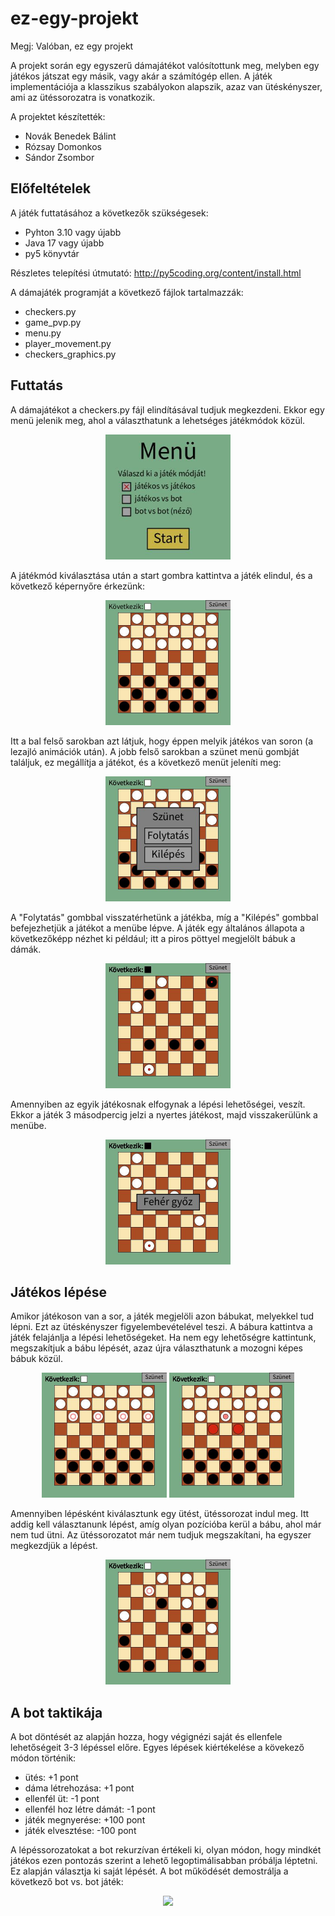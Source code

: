 # ez-egy-projekt

Megj: Valóban, ez egy projekt

A projekt során egy egyszerű dámajátékot valósítottunk meg, melyben egy játékos játszat egy másik, vagy akár a számítógép ellen. A játék implementációja a klasszikus szabályokon alapszik, azaz van ütéskényszer, ami az ütéssorozatra is vonatkozik.

A projektet készítették:
- Novák Benedek Bálint
- Rózsay Domonkos
- Sándor Zsombor 

## Előfeltételek

A játék futtatásához a következők szükségesek:
- Pyhton 3.10 vagy újabb
- Java 17 vagy újabb
- py5 könyvtár 

Részletes telepítési útmutató: http://py5coding.org/content/install.html

A dámajáték programját a következő fájlok tartalmazzák:
- checkers.py
- game_pvp.py
- menu.py
- player_movement.py
- checkers_graphics.py

## Futtatás

A dámajátékot a checkers.py fájl elindításával tudjuk megkezdeni. Ekkor egy menü jelenik meg, ahol a választhatunk a lehetséges játékmódok közül.

<p align="center">
<img width=200 src="./readme_pictures/menu.jpg">
</p>

A játékmód kiválasztása után a start gombra kattintva a játék elindul, és a következő képernyőre érkezünk:

<p align="center">
<img width=200 src="./readme_pictures/start.jpg">
</p>

Itt a bal felső sarokban azt látjuk, hogy éppen melyik játékos van soron (a lezajló animációk után). A jobb felső sarokban a szünet menü gombját találjuk, ez megállítja a játékot, és a következő menüt jeleníti meg:

<p align="center">
<img width=200 src="./readme_pictures/pause_menu.jpg">
</p>

A "Folytatás" gombbal visszatérhetünk a játékba, míg a "Kilépés" gombbal befejezhetjük a játékot a menübe lépve. A játék egy általános állapota a következőképp nézhet ki például; itt a piros pöttyel megjelölt bábuk a dámák.

<p align="center">
<img width=200 src="./readme_pictures/generic.jpg">
</p>

Amennyiben az egyik játékosnak elfogynak a lépési lehetőségei, veszít. Ekkor a játék 3 másodpercig jelzi a nyertes játékost, majd visszakerülünk a menübe.

<p align="center">
<img width=200 src="./readme_pictures/end.jpg">
</p>

## Játékos lépése
Amikor játékoson van a sor, a játék megjelöli azon bábukat, melyekkel tud lépni. Ezt az ütéskényszer figyelembevételével teszi. A bábura kattintva a játék felajánlja a lépési lehetőségeket. Ha nem egy lehetőségre kattintunk, megszakítjuk a bábu lépését, azaz újra választhatunk a mozogni képes bábuk közül.

<p align="center">
<img width=200 src="./readme_pictures/movement%20options.jpg">
<img width=200 src="./readme_pictures/piece%20step%20options.jpg">
</p>

Amennyiben lépésként kiválasztunk egy ütést, ütéssorozat indul meg. Itt addig kell választanunk lépést, amíg olyan pozícióba kerül a bábu, ahol már nem tud ütni. Az ütéssorozatot már nem tudjuk megszakítani, ha egyszer megkezdjük a lépést.

<p align="center">
<img width=200 src="./readme_pictures/capture.gif">
</p>

## A bot taktikája

A bot döntését az alapján hozza, hogy végignézi saját és ellenfele lehetőségeit 3-3 lépéssel előre. Egyes lépések kiértékelése a kövekező módon történik:

- ütés: +1 pont
- dáma létrehozása: +1 pont 
- ellenfél üt: -1 pont
- ellenfél hoz létre dámát: -1 pont
- játék megnyerése: +100 pont
- játék elvesztése: -100 pont

A lépéssorozatokat a bot rekurzívan értékeli ki, olyan módon, hogy mindkét játékos ezen pontozás szerint a lehető legoptimálisabban próbálja léptetni. Ez alapján választja ki saját lépését. A bot működését demostrálja a következő bot vs. bot játék:
<p align="center">
<img width=200 src="./readme_pictures/example_bot_run.gif">
</p>
